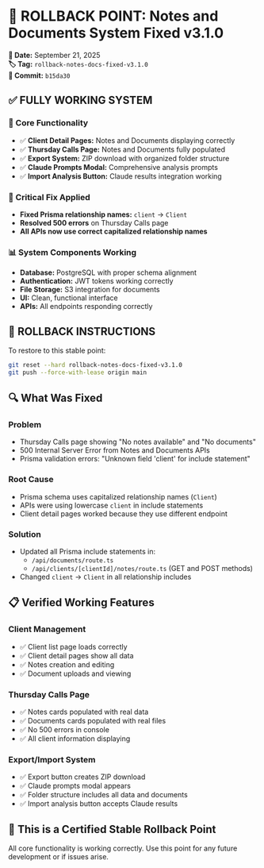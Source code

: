 # 🎯 ROLLBACK POINT: Notes and Documents System Fixed v3.1.0

**📅 Date:** September 21, 2025  
**🏷️ Tag:** `rollback-notes-docs-fixed-v3.1.0`  
**📝 Commit:** `b15da30`

## ✅ FULLY WORKING SYSTEM

### 🎯 Core Functionality
- ✅ **Client Detail Pages:** Notes and Documents displaying correctly
- ✅ **Thursday Calls Page:** Notes and Documents fully populated  
- ✅ **Export System:** ZIP download with organized folder structure
- ✅ **Claude Prompts Modal:** Comprehensive analysis prompts
- ✅ **Import Analysis Button:** Claude results integration working

### 🔧 Critical Fix Applied
- **Fixed Prisma relationship names:** `client` → `Client`
- **Resolved 500 errors** on Thursday Calls page
- **All APIs now use correct capitalized relationship names**

### 📊 System Components Working
- **Database:** PostgreSQL with proper schema alignment
- **Authentication:** JWT tokens working correctly  
- **File Storage:** S3 integration for documents
- **UI:** Clean, functional interface
- **APIs:** All endpoints responding correctly

## 🚨 ROLLBACK INSTRUCTIONS

To restore to this stable point:

```bash
git reset --hard rollback-notes-docs-fixed-v3.1.0
git push --force-with-lease origin main
```

## 🔍 What Was Fixed

### Problem
- Thursday Calls page showing "No notes available" and "No documents"
- 500 Internal Server Error from Notes and Documents APIs
- Prisma validation errors: "Unknown field 'client' for include statement"

### Root Cause
- Prisma schema uses capitalized relationship names (`Client`)
- APIs were using lowercase `client` in include statements
- Client detail pages worked because they use different endpoint

### Solution
- Updated all Prisma include statements in:
  - `/api/documents/route.ts` 
  - `/api/clients/[clientId]/notes/route.ts` (GET and POST methods)
- Changed `client` → `Client` in all relationship includes

## 📋 Verified Working Features

### Client Management
- ✅ Client list page loads correctly
- ✅ Client detail pages show all data
- ✅ Notes creation and editing
- ✅ Document uploads and viewing

### Thursday Calls Page  
- ✅ Notes cards populated with real data
- ✅ Documents cards populated with real files
- ✅ No 500 errors in console
- ✅ All client information displaying

### Export/Import System
- ✅ Export button creates ZIP download
- ✅ Claude prompts modal appears
- ✅ Folder structure includes all data and documents
- ✅ Import analysis button accepts Claude results

## 🎯 This is a Certified Stable Rollback Point

All core functionality is working correctly. Use this point for any future development or if issues arise.
